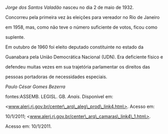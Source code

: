 

*Jorge dos Santos Valadão* nasceu no dia 2 de maio de 1932.



Concorreu pela primeira vez às eleições para vereador no Rio de Janeiro

em 1958, mas, como não teve o número suficiente de votos, ficou como

suplente.



Em outubro de 1960 foi eleito deputado constituinte no estado da

Guanabara pela União Democrática Nacional (UDN). Era deficiente físico e

defendeu muitas vezes em sua trajetória parlamentar os direitos das

pessoas portadoras de necessidades especiais.



*Paulo César Gomes Bezerra*



fontes:ASSEMB. LEGISL. GB. *Anais*. Disponível em:

\<www.alerj.rj.gov.br/center\_arq\_aleg\_prod\_link4.htm\>. Acesso em:

10/1/2011; \<www.alerj.rj.gov.br/center\_arq\_camaras\_link4\_1.htm\>.

Acesso em: 10/1/2011.

